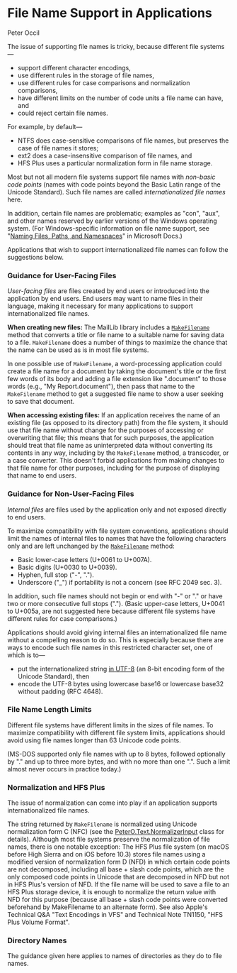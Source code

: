# File Name Support in Applications

Peter Occil

The issue of supporting file names is tricky, because different file systems&mdash;

- support different character encodings,
- use different rules in the storage of file names,
- use different rules for case comparisons and normalization comparisons,
- have different limits on the number of code units a file name can have, and
- could reject certain file names.

For example, by default&mdash;

- NTFS does case-sensitive comparisons of file names, but preserves the case of file names it stores;
- ext2 does a case-insensitive comparison of file names, and
- HFS Plus uses a particular normalization form in file name storage.

Most but not all modern file systems support file names with _non-basic code points_ (names with code points beyond the Basic Latin range of the Unicode Standard).  Such file names are called _internationalized file names_ here.

In addition, certain file names are problematic; examples as "con", "aux", and other names reserved by earlier versions of the Windows operating system.  (For Windows-specific information on file name support, see "[Naming Files, Paths, and Namespaces](https://docs.microsoft.com/en-us/windows/win32/fileio/naming-a-file)" in Microsoft Docs.)

Applications that wish to support internationalized file names can follow the suggestions below.

### Guidance for User-Facing Files

_User-facing files_ are files created by end users or introduced into the application by end users.  End users may want to name files in their language, making it necessary for many applications to support internationalized file names.

**When creating new files:** The MailLib library includes a [`MakeFilename`](https://peteroupc.github.io/MailLib/docs/PeterO.Mail.ContentDisposition.html#MakeFilename_string) method that converts a title or file name to a suitable name for saving data to a file.  `MakeFilename` does a number of things to maximize the chance that the name can be used as is in most file systems.

In one possible use of `MakeFilename`, a word-processing application could create a file name for a document by taking the document's title or the first few words of its body and adding a file extension like ".document" to those words (e.g., "My Report.document"), then pass that name to the `MakeFilename` method to get a suggested file name to show a user seeking to save that document.

**When accessing existing files:** If an application receives the name of an existing file (as opposed to its directory path) from the file system, it should use that file name without change for the purposes of accessing or overwriting that file; this means that for such purposes, the application should treat that file name as uninterpreted data without converting its contents in any way, including by the `MakeFilename` method, a transcoder, or a case converter.  This doesn't forbid applications from making changes to that file name for other purposes, including for the purpose of displaying that name to end users.

### Guidance for Non-User-Facing Files

_Internal files_ are files used by the application only and not exposed directly to end users.

To maximize compatibility with file system conventions, applications should limit the names of internal files to names that have the following characters only and are left unchanged by the [`MakeFilename`](https://peteroupc.github.io/MailLib/docs/PeterO.Mail.ContentDisposition.html#MakeFilename_string) method:

- Basic lower-case letters (U+0061 to U+007A).
- Basic digits (U+0030 to U+0039).
- Hyphen, full stop ("-", ".").
- Underscore ("_") if portability is not a concern (see RFC 2049 sec. 3).

In addition, such file names should not begin or end with "-" or "." or have two or more consecutive full stops ("."). (Basic upper-case letters, U+0041 to U+005a, are not suggested here because different file systems have different rules for case comparisons.)

Applications should avoid giving internal files an internationalized file name without a compelling reason to do so.  This is especially because there are ways to encode such file names in this restricted character set, one of which is to&mdash;
- put the internationalized string [in UTF-8](https://peteroupc.github.io/MailLib/docs/PeterO.DataUtilities.html#GetUtf8Bytes_string_bool) (an 8-bit encoding form of the Unicode Standard), then
- encode the UTF-8 bytes using lowercase base16 or lowercase base32 without padding (RFC 4648).

### File Name Length Limits

Different file systems have different limits in the sizes of file names.  To maximize compatibility with different file system limits, applications should avoid using file names longer than 63 Unicode code points.

(MS-DOS supported only file names with up to 8 bytes, followed optionally by "." and up to three more bytes, and with no more than one ".".  Such a limit almost never occurs in practice today.)

### Normalization and HFS Plus

The issue of normalization can come into play if an application supports internationalized file names.

The string returned by `MakeFilename` is normalized using Unicode normalization form C (NFC) (see the [PeterO.Text.NormalizerInput](https://peteroupc.github.io/MailLib/docs/PeterO.Text.NormalizerInput.html) class for details). Although most file systems preserve the normalization of file names, there is one notable exception: The HFS Plus file system (on macOS before High Sierra and on iOS before 10.3) stores file names using a modified version of normalization form D (NFD) in which certain code points are not decomposed, including all base + slash code points, which are the only composed code points in Unicode that are decomposed in NFD but not in HFS Plus's version of NFD. If the file name will be used to save a file to an HFS Plus storage device, it is enough to normalize the return value with NFD for this purpose (because all base + slash code points were converted beforehand by MakeFilename to an alternate form). See also Apple's Technical Q&A "Text Encodings in VFS" and Technical Note TN1150, "HFS Plus Volume Format".

### Directory Names

The guidance given here applies to names of directories as they do to file names.
